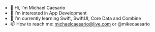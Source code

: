 - 👋 Hi, I’m Michael Caesario
- 👀 I’m interested in App Development
- 🌱 I’m currently learning Swift, SwiftUI, Core Data and Combine
- 📫 How to reach me: michaelcaesario@live.com or @mikecaesario

<!---
mikecaesario/mikecaesario is a ✨ special ✨ repository because its `README.md` (this file) appears on your GitHub profile.
You can click the Preview link to take a look at your changes.
--->
